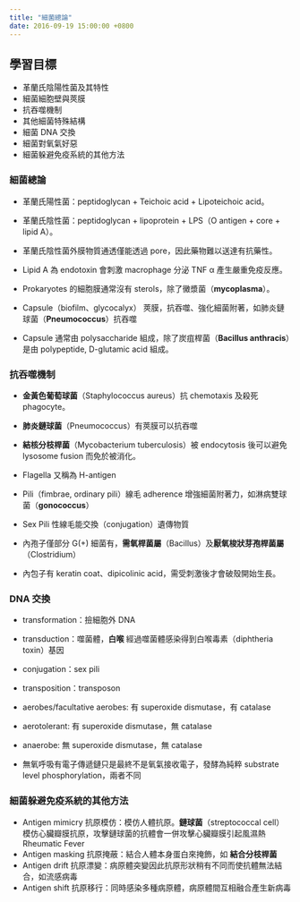 ```yaml
---
title: "細菌總論"
date: 2016-09-19 15:00:00 +0800
---
```

## 學習目標

* 革蘭氏陰陽性菌及其特性
* 細菌細胞壁與莢膜
* 抗吞噬機制
* 其他細菌特殊結構
* 細菌 DNA 交換
* 細菌對氧氣好惡
* 細菌躲避免疫系統的其他方法

### 細菌總論

 * 革蘭氏陽性菌：peptidoglycan + Teichoic acid + Lipoteichoic acid。
 * 革蘭氏陰性菌：peptidoglycan + lipoprotein + LPS（O antigen + core + lipid A）。
 * 革蘭氏陰性菌外膜物質通透僅能透過 pore，因此藥物難以送達有抗藥性。
 * Lipid A 為 endotoxin 會刺激 macrophage 分泌 TNF α 產生嚴重免疫反應。

 * Prokaryotes 的細胞膜通常沒有 sterols，除了黴漿菌（**mycoplasma**）。
 * Capsule（biofilm、glycocalyx） 莢膜，抗吞噬、強化細菌附著，如肺炎鏈球菌（**Pneumococcus**）抗吞噬
 * Capsule 通常由 polysaccharide 組成，除了炭疽桿菌（**Bacillus anthracis**）是由 polypeptide, D-glutamic acid 組成。

### 抗吞噬機制
 * **金黃色葡萄球菌**（Staphylococcus aureus）抗 chemotaxis 及殺死 phagocyte。
 * **肺炎鏈球菌**（Pneumococcus）有莢膜可以抗吞噬
 * **結核分枝桿菌**（Mycobacterium tuberculosis）被 endocytosis 後可以避免 lysosome fusion 而免於被消化。

 * Flagella 又稱為 H-antigen
 * Pili（fimbrae, ordinary pili）線毛 adherence 增強細菌附著力，如淋病雙球菌（**gonococcus**）
 * Sex Pili 性線毛能交換（conjugation）遺傳物質
 * 內孢子僅部分 G(+) 細菌有，**需氧桿菌屬**（Bacillus）及**厭氧梭狀芽孢桿菌屬**（Clostridium）
 * 內包子有 keratin coat、dipicolinic acid，需受刺激後才會破殼開始生長。

### DNA 交換

 * transformation：撿細胞外 DNA
 * transduction：噬菌體，**白喉** 經過噬菌體感染得到白喉毒素（diphtheria toxin）基因
 * conjugation：sex pili
 * transposition：transposon

 * aerobes/facultative aerobes: 有 superoxide dismutase，有 catalase
 * aerotolerant: 有 superoxide dismutase，無 catalase
 * anaerobe: 無 superoxide dismutase，無 catalase

 * 無氧呼吸有電子傳遞鏈只是最終不是氧氣接收電子，發酵為純粹 substrate level phosphorylation，兩者不同

### 細菌躲避免疫系統的其他方法

* Antigen mimicry 抗原模仿：模仿人體抗原。**鏈球菌**（streptococcal cell）模仿心臟瓣膜抗原，攻擊鏈球菌的抗體會一併攻擊心臟瓣膜引起風濕熱 Rheumatic Fever
* Antigen masking 抗原掩蔽：結合人體本身蛋白來掩飾，如 **結合分枝桿菌**
* Antigen drift 抗原漂變：病原體突變因此抗原形狀稍有不同而使抗體無法結合，如流感病毒
* Antigen shift 抗原移行：同時感染多種病原體，病原體間互相融合產生新病毒
